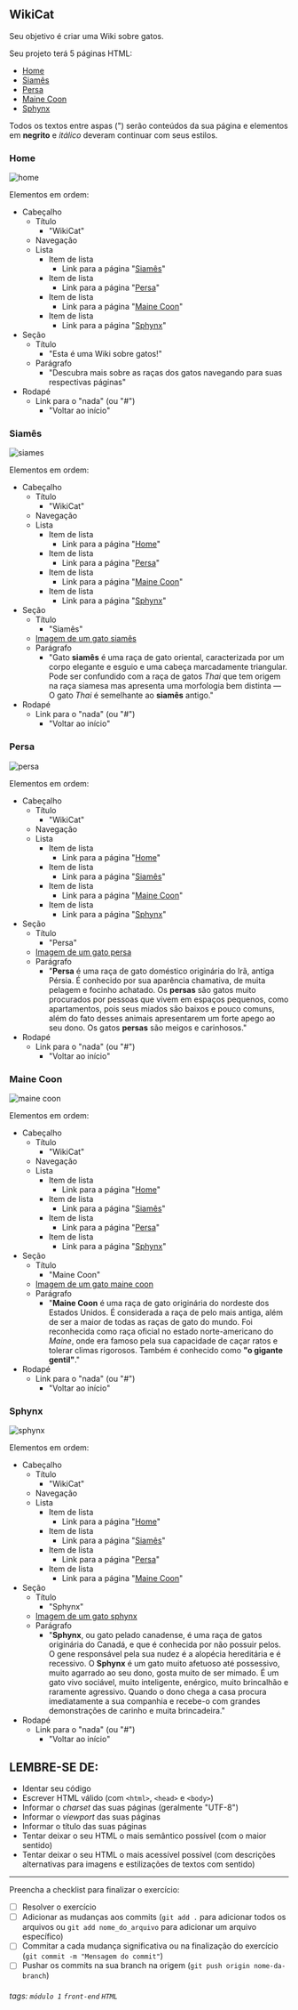 ## WikiCat

Seu objetivo é criar uma Wiki sobre gatos.

Seu projeto terá 5 páginas HTML:
- [Home](#home)
- [Siamês](#siamês)
- [Persa](#persa)
- [Maine Coon](#maine-coon)
- [Sphynx](#sphynx)

Todos os textos entre aspas (") serão conteúdos da sua página e elementos em **negrito** e *itálico* deveram continuar com seus estilos.

### Home
![home](https://i.imgur.com/shPWJWL.png)

Elementos em ordem: 
- Cabeçalho
  - Título
    - "WikiCat"
  - Navegação
  - Lista
    - Item de lista
      - Link para a página "[Siamês](#siamês)"
    - Item de lista
      - Link para a página "[Persa](#persa)"
    - Item de lista
      - Link para a página "[Maine Coon](#maine-coon)"
    - Item de lista
      - Link para a página "[Sphynx](#sphynx)"
- Seção
  - Título
    - "Esta é uma Wiki sobre gatos!"
  - Parágrafo
    - "Descubra mais sobre as raças dos gatos navegando para suas respectivas páginas"
- Rodapé
  - Link para o "nada" (ou "#")
    - "Voltar ao início"
### Siamês
![siames](https://i.imgur.com/pA0OF9c.png)

Elementos em ordem: 
- Cabeçalho
  - Título
    - "WikiCat"
  - Navegação
  - Lista
    - Item de lista
      - Link para a página "[Home](#home)"
    - Item de lista
      - Link para a página "[Persa](#persa)"
    - Item de lista
      - Link para a página "[Maine Coon](#maine-coon)"
    - Item de lista
      - Link para a página "[Sphynx](#sphynx)"
- Seção
  - Título
    - "Siamês"
  - [Imagem de um gato siamês](https://upload.wikimedia.org/wikipedia/commons/thumb/9/97/Siamese_cat.jpg/300px-Siamese_cat.jpg)
  - Parágrafo
    - "Gato **siamês** é uma raça de gato oriental, caracterizada por um corpo elegante e esguio e uma cabeça marcadamente triangular. Pode ser confundido com a raça de gatos *Thai* que tem origem na raça siamesa mas apresenta uma morfologia bem distinta — O gato *Thai* é semelhante ao **siamês** antigo."
- Rodapé
  - Link para o "nada" (ou "#")
    - "Voltar ao início"
### Persa
![persa](https://i.imgur.com/KYTpC3z.png)

Elementos em ordem: 
- Cabeçalho
  - Título
    - "WikiCat"
  - Navegação
  - Lista
    - Item de lista
      - Link para a página "[Home](#home)"
    - Item de lista
      - Link para a página "[Siamês](#siamês)"
    - Item de lista
      - Link para a página "[Maine Coon](#maine-coon)"
    - Item de lista
      - Link para a página "[Sphynx](#sphynx)"
- Seção
  - Título
    - "Persa"
  - [Imagem de um gato persa](https://upload.wikimedia.org/wikipedia/commons/thumb/8/8f/P1160129_%282%29_ps_1600.jpg/375px-P1160129_%282%29_ps_1600.jpg)
  - Parágrafo
    - "**Persa** é uma raça de gato doméstico originária do Irã, antiga Pérsia. É conhecido por sua aparência chamativa, de muita pelagem e focinho achatado. Os **persas** são gatos muito procurados por pessoas que vivem em espaços pequenos, como apartamentos, pois seus miados são baixos e pouco comuns, além do fato desses animais apresentarem um forte apego ao seu dono. Os gatos **persas** são meigos e carinhosos."
- Rodapé
  - Link para o "nada" (ou "#")
    - "Voltar ao início"
### Maine Coon
![maine coon](https://i.imgur.com/Eajt8xQ.png)

Elementos em ordem: 
- Cabeçalho
  - Título
    - "WikiCat"
  - Navegação
  - Lista
    - Item de lista
      - Link para a página "[Home](#home)"
    - Item de lista
      - Link para a página "[Siamês](#siamês)"
    - Item de lista
      - Link para a página "[Persa](#persa)"
    - Item de lista
      - Link para a página "[Sphynx](#sphynx)"
- Seção
  - Título
    - "Maine Coon"
  - [Imagem de um gato maine coon](https://upload.wikimedia.org/wikipedia/commons/thumb/0/09/Maine_Coon_Fallen_male_Angel_of_Canadian_Summer_01.jpg/345px-Maine_Coon_Fallen_male_Angel_of_Canadian_Summer_01.jpg)
  - Parágrafo
    - "**Maine Coon** é uma raça de gato originária do nordeste dos Estados Unidos. É considerada a raça de pelo mais antiga, além de ser a maior de todas as raças de gato do mundo. Foi reconhecida como raça oficial no estado norte-americano do *Maine*, onde era famoso pela sua capacidade de caçar ratos e tolerar climas rigorosos. Também é conhecido como **"o gigante gentil"**."
- Rodapé
  - Link para o "nada" (ou "#")
    - "Voltar ao início"
### Sphynx
![sphynx](https://i.imgur.com/4qlE3Ju.png)

Elementos em ordem: 
- Cabeçalho
  - Título
    - "WikiCat"
  - Navegação
  - Lista
    - Item de lista
      - Link para a página "[Home](#home)"
    - Item de lista
      - Link para a página "[Siamês](#siamês)"
    - Item de lista
      - Link para a página "[Persa](#persa)"
    - Item de lista
      - Link para a página "[Maine Coon](#maine-coon)"
- Seção
  - Título
    - "Sphynx"
  - [Imagem de um gato sphynx](https://upload.wikimedia.org/wikipedia/commons/thumb/9/99/GreekSphynxCat1.png/300px-GreekSphynxCat1.png)
  - Parágrafo
    - "**Sphynx**, ou gato pelado canadense, é uma raça de gatos originária do Canadá, e que é conhecida por não possuir pelos. O gene responsável pela sua nudez é a alopécia hereditária e é recessivo. O **Sphynx** é um gato muito afetuoso até possessivo, muito agarrado ao seu dono, gosta muito de ser mimado. É um gato vivo sociável, muito inteligente, enérgico, muito brincalhão e raramente agressivo. Quando o dono chega a casa procura imediatamente a sua companhia e recebe-o com grandes demonstrações de carinho e muita brincadeira."
- Rodapé
  - Link para o "nada" (ou "#")
    - "Voltar ao início"

## LEMBRE-SE DE:
- Identar seu código
- Escrever HTML válido (com `<html>`, `<head>` e `<body>`)
- Informar o *charset* das suas páginas (geralmente "UTF-8")
- Informar o *viewport* das suas páginas
- Informar o título das suas páginas
- Tentar deixar o seu HTML o mais semântico possível (com o maior sentido)
- Tentar deixar o seu HTML o mais acessível possível (com descrições alternativas para imagens e estilizações de textos com sentido)

---

Preencha a checklist para finalizar o exercício:

- [ ] Resolver o exercício
- [ ] Adicionar as mudanças aos commits (`git add .` para adicionar todos os arquivos ou `git add nome_do_arquivo` para adicionar um arquivo específico)
- [ ] Commitar a cada mudança significativa ou na finalização do exercício (`git commit -m "Mensagem do commit"`)
- [ ] Pushar os commits na sua branch na origem (`git push origin nome-da-branch`)

###### tags: `módulo 1` `front-end` `HTML`
